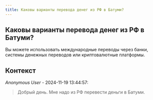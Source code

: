 ```yaml
---
title: Каковы варианты перевода денег из РФ в Батуми?
---
```


## Каковы варианты перевода денег из РФ в Батуми?

Вы можете использовать международные переводы через банки, системы денежных переводов или криптовалютные платформы.

## Контекст

_Anonymous User_ - 2024-11-19 13:44:57:

> Добрый день. Мне надо из РФ перевести деньги в Батуми.
